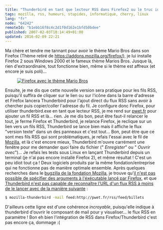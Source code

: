```yaml
---
title: "Thunderbird en tant que lecteur RSS dans Firefox2 ou le truc idiot de la journée"
tags: mozilla, rss, humeurs, stupides, informatique, cherry, linux
lang: "fr"
node: "64242"
remoteId: "b1ebb16f8c4c2d1f0d162e1bfd50bdee"
published: 2007-02-03T18:14:49+01:00
updated: 2016-02-09 22:21
---
```

 
Ma chère et tendre me tannant pour avoir le thème Mario Bros dans son Firefox
(Thème retiré de https://addons.mozilla.org/firefox/), je lui installe Firefox 2
sous Windows 2000 et le fameux thème Marios Bros. Jusque là, rien
d'extraordinaire, tout fonctionne bien, même si le thème est affreux (et encore
je suis poli)...


<figure class="object-center"><a href="/images/firefox-avec-le-theme-mario-bros.gif"><img loading="lazy" src="/images/660x/firefox-avec-le-theme-mario-bros.gif" alt="Firefox avec le thème Mario Bros">
</a></figure>
 
Ensuite, je me dis que cette nouvelle version sera pratique pour les fils RSS,
puisqu'il suffira de cliquer sur le lien ou sur l'icône dans la barre d'adresse
et Firefox lancera Thunderbird pour l'ajout direct du flux RSS sans avoir à
chercher puis copier/coller l'adresse du fil. Je configure donc Firefox, pour
utiliser thunderbird.exe en tant que lecteur RSS, je me rend sur
[pwet.fr](http://pwet.fr/) pour ajouter un fil RSS et là... rien. Je me dis bon,
peut être faut-il relancer le tout, je ferme Firefox et Thunderbird, je relance
Firefox, je reclique sur un lien vers un fils RSS, Thunderbird se lance bien
mais il affiche le flux &quot;version texte&quot; dans un des panneaux et c'est
tout... Bon, peut être que ce sont mes fils RSS qui sont problématiques, je
refais l'essai avec le fil de [Mozilla](https://www.mozilla.org/fr/),
et là c'est encore mieux, Thunderbird m'ouvre carrément une fenêtre pour me
demander quoi faire du fichier (&quot; *Enregister*&quot; ou &quot; *Ouvrir
avec*&quot;)... Je refais les tests sous Linux en lançant Thunderbird depuis un
terminal (je n'ai pas encore installé Firefox 2), et même résultat ! C'est un
peu idiot tout ça ! Deux logiciels produits par la même fondation/entreprise qui
ne fonctionne pas de manière optimale ensemble. Après quelques recherches dans
le [bugzilla de la fondation Mozilla](https://bugzilla.mozilla.org/), je trouve
qu'[il n'est pas possible de spécifier des arguments à l'éxécutable lancé par
Firefox](https://bugzilla.mozilla.org/show_bug.cgi?id=339514), et que
[Thunderbird n'est pas capable de reconnaître l'URL d'un flux RSS à moins de le
lancer avec de la manière
suivante](https://bugzilla.mozilla.org/show_bug.cgi?id=348450) :

 ``` bash
$ mozilla-thunderbird -mail feed:http://pwet.fr/rss/feed/billets
```
 
D'ailleurs cette ligne est d'une cohérence *incroyable*, puisqu'elle indique à
thunderbird d'ouvrir le composant de mail pour y visualiser... le flux RSS en
paramètre ! Bon eh bien l'intégration de RSS dans Firefox/Thunderbird c'est pas
encore ça, dommage :(
